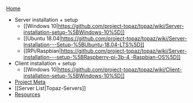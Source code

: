 [Home](https://github.com/project-topaz/topaz/wiki)
* Server installation + setup
  * [[Windows 10|https://github.com/project-topaz/topaz/wiki/Server-installation-setup-%5BWindows-10%5D]]
  * [[Ubuntu 18.04|https://github.com/project-topaz/topaz/wiki/Server-Installation---Setup-%5BUbuntu-18.04-LTS%5D]]
  * [[RPi/Raspbian|https://github.com/project-topaz/topaz/wiki/Server-installation---setup-%5BRaspberry-pi-3b-4,-Raspbian-OS%5D]]
* Client installation + setup
  * [[Windows 10|https://github.com/project-topaz/topaz/wiki/Client-installation-setup-%5BWindows-10%5D]]
* [Project Meta](https://github.com/project-topaz/topaz/wiki/Project-Meta)
* [[Server List|Topaz-Servers]]
* [Resources](https://github.com/project-topaz/topaz/wiki/Resources)
